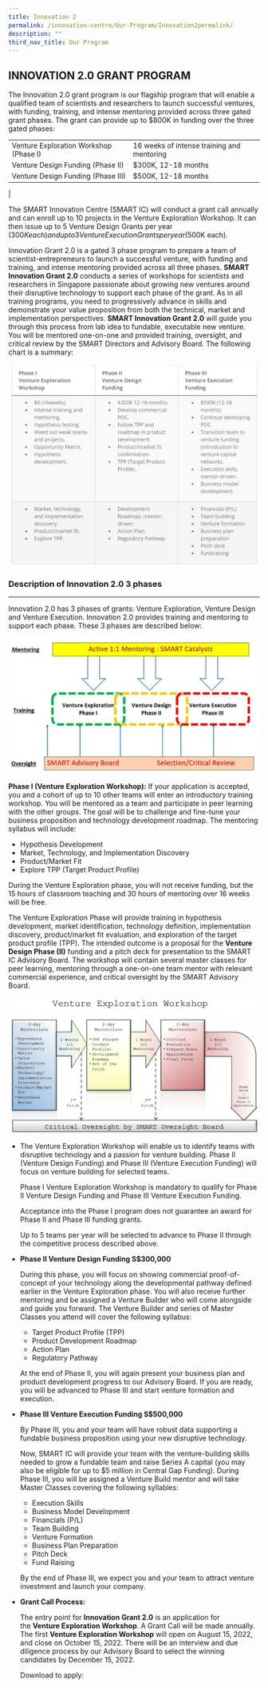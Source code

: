 ```yaml
---
title: Innovation 2
permalink: /innovation-centre/Our-Program/Innovation2permalink/
description: ""
third_nav_title: Our Program
---
```

INNOVATION 2.0 GRANT PROGRAM
----------------------------

The Innovation 2.0 grant program is our flagship program that will enable a qualified team of scientists and researchers to launch successful ventures, with funding, training, and intense mentoring provided across three gated grant phases. The grant can provide up to $800K in funding over the three gated phases:

|  |  | 
| -------- | -------- | 
| Venture Exploration Workshop (Phase I)    | 16 weeks of intense training and mentoring    | 
| Venture Design Funding (Phase II) | $300K, 12-18 months |
| Venture Design Funding (Phase III) | $500K, 12-18 months |
| 

The SMART Innovation Centre (SMART IC) will conduct a grant call annually and can enroll up to 10 projects in the Venture Exploration Workshop. It can then issue up to 5 Venture Design Grants per year ($300K each) and up to 3 Venture Execution Grants per year ($500K each).

Innovation Grant 2.0 is a gated 3 phase program to prepare a team of scientist-entrepreneurs to launch a successful venture, with funding and training, and intense mentoring provided across all three phases. **SMART Innovation Grant 2.0** conducts a series of workshops for scientists and researchers in Singapore passionate about growing new ventures around their disruptive technology to support each phase of the grant. As in all training programs, you need to progressively advance in skills and demonstrate your value proposition from both the technical, market and implementation perspectives. **SMART Innovation Grant 2.0** will guide you through this process from lab idea to fundable, executable new venture. You will be mentored one-on-one and provided training, oversight, and critical review by the SMART Directors and Advisory Board. The following chart is a summary:

![](/images/InnovationGrant2%20table.png)

### Description of Innovation 2.0 3 phases
--------------------------------------

Innovation 2.0 has 3 phases of grants: Venture Exploration, Venture Design and Venture Execution. Innovation 2.0 provides training and mentoring to support each phase. These 3 phases are described below:

![](/images/InnovationCentre/InnovationGrant2_image1.png)

**Phase I (Venture Exploration Workshop):** If your application is accepted, you and a cohort of up to 10 other teams will enter an introductory training workshop. You will be mentored as a team and participate in peer learning with the other groups. The goal will be to challenge and fine-tune your business proposition and technology development roadmap. The mentoring syllabus will include:

*   Hypothesis Development
*   Market, Technology, and Implementation Discovery
*   Product/Market Fit
*   Explore TPP (Target Product Profile)

During the Venture Exploration phase, you will not receive funding, but the 15 hours of classroom teaching and 30 hours of mentoring over 16 weeks will be free.

The Venture Exploration Phase will provide training in hypothesis development, market identification, technology definition, implementation discovery, product/market fit evaluation, and exploration of the target product profile (TPP). The intended outcome is a proposal for the **Venture Design Phase (II)** funding and a pitch deck for presentation to the SMART IC Advisory Board. The workshop will contain several master classes for peer learning, mentoring through a one-on-one team mentor with relevant commercial experience, and critical oversight by the SMART Advisory Board.

![](/images/InnovationCentre/InnovationGrant2_image2.png)

*   The Venture Exploration Workshop will enable us to identify teams with disruptive technology and a passion for venture building. Phase II (Venture Design Funding) and Phase III (Venture Execution Funding) will focus on venture building for selected teams.
    
    Phase I Venture Exploration Workshop is mandatory to qualify for Phase II Venture Design Funding and Phase III Venture Execution Funding.
    
    Acceptance into the Phase I program does not guarantee an award for Phase II and Phase III funding grants.
    
    Up to 5 teams per year will be selected to advance to Phase II through the competitive process described above.
    
*   **Phase II Venture Design Funding S$300,000**
    
    During this phase, you will focus on showing commercial proof-of-concept of your technology along the developmental pathway defined earlier in the Venture Exploration phase. You will also receive further mentoring and be assigned a Venture Builder who will come alongside and guide you forward. The Venture Builder and series of Master Classes you attend will cover the following syllabus:
    
    *   Target Product Profile (TPP)
    *   Product Development Roadmap
    *   Action Plan
    *   Regulatory Pathway
    
    At the end of Phase II, you will again present your business plan and product development progress to our Advisory Board. If you are ready, you will be advanced to Phase III and start venture formation and execution.
    
*   **Phase III Venture Execution Funding S$500,000**
    
    By Phase III, you and your team will have robust data supporting a fundable business proposition using your new disruptive technology.
    
    Now, SMART IC will provide your team with the venture-building skills needed to grow a fundable team and raise Series A capital (you may also be eligible for up to $5 million in Central Gap Funding). During Phase III, you will be assigned a Venture Build mentor and will take Master Classes covering the following syllables:
    
    *   Execution Skills
    *   Business Model Development
    *   Financials (P/L)
    *   Team Building
    *   Venture Formation
    *   Business Plan Preparation
    *   Pitch Deck
    *   Fund Raising
    
    By the end of Phase III, we expect you and your team to attract venture investment and launch your company.
    
*   **Grant Call Process:**
    
    The entry point for **Innovation Grant 2.0** is an application for the **Venture Exploration Workshop**. A Grant Call will be made annually. The first **Venture Exploration Workshop** will open on August 15, 2022, and close on October 15, 2022. There will be an interview and due diligence process by our Advisory Board to select the winning candidates by December 15, 2022.
    
    Download to apply:
		